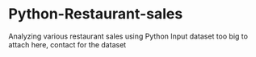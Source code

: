 # Python-Restaurant-sales
Analyzing various restaurant sales using Python
Input dataset too big to attach here, contact for the dataset

